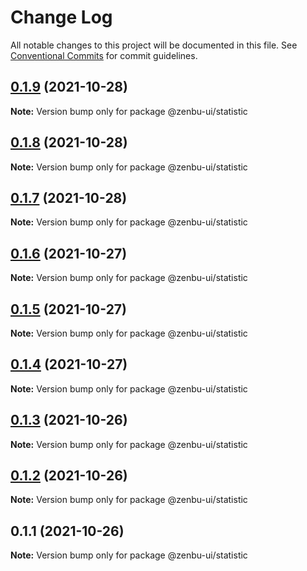 # Change Log

All notable changes to this project will be documented in this file.
See [Conventional Commits](https://conventionalcommits.org) for commit guidelines.

## [0.1.9](https://github.com/KodepandaID/zenbu-ui/compare/@zenbu-ui/statistic@0.1.8...@zenbu-ui/statistic@0.1.9) (2021-10-28)

**Note:** Version bump only for package @zenbu-ui/statistic





## [0.1.8](https://github.com/KodepandaID/zenbu-ui/compare/@zenbu-ui/statistic@0.1.7...@zenbu-ui/statistic@0.1.8) (2021-10-28)

**Note:** Version bump only for package @zenbu-ui/statistic





## [0.1.7](https://github.com/KodepandaID/zenbu-ui/compare/@zenbu-ui/statistic@0.1.6...@zenbu-ui/statistic@0.1.7) (2021-10-28)

**Note:** Version bump only for package @zenbu-ui/statistic





## [0.1.6](https://github.com/KodepandaID/zenbu-ui/compare/@zenbu-ui/statistic@0.1.5...@zenbu-ui/statistic@0.1.6) (2021-10-27)

**Note:** Version bump only for package @zenbu-ui/statistic





## [0.1.5](https://github.com/KodepandaID/zenbu-ui/compare/@zenbu-ui/statistic@0.1.4...@zenbu-ui/statistic@0.1.5) (2021-10-27)

**Note:** Version bump only for package @zenbu-ui/statistic





## [0.1.4](https://github.com/KodepandaID/zenbu-ui/compare/@zenbu-ui/statistic@0.1.3...@zenbu-ui/statistic@0.1.4) (2021-10-27)

**Note:** Version bump only for package @zenbu-ui/statistic





## [0.1.3](https://github.com/KodepandaID/zenbu-ui/compare/@zenbu-ui/statistic@0.1.2...@zenbu-ui/statistic@0.1.3) (2021-10-26)

**Note:** Version bump only for package @zenbu-ui/statistic





## [0.1.2](https://github.com/KodepandaID/zenbu-ui/compare/@zenbu-ui/statistic@0.1.1...@zenbu-ui/statistic@0.1.2) (2021-10-26)

**Note:** Version bump only for package @zenbu-ui/statistic





## 0.1.1 (2021-10-26)

**Note:** Version bump only for package @zenbu-ui/statistic
